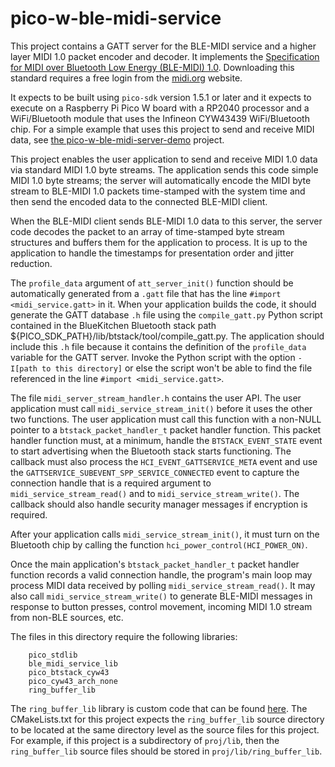 # pico-w-ble-midi-service

This project contains a GATT server for the BLE-MIDI service
and a higher layer MIDI 1.0 packet encoder and decoder. It
implements the [Specification for MIDI over Bluetooth Low Energy
(BLE-MIDI) 1.0](https://midi.org/specifications/midi-transports-specifications/midi-over-bluetooth-low-energy-ble-midi).
Downloading this standard requires a free login from the
[midi.org](https://midi.org/) website.

It expects to be built using `pico-sdk` version
1.5.1 or later and it expects to execute on a Raspberry Pi Pico W board
with a RP2040 processor and a WiFi/Bluetooth module
that uses the Infineon CYW43439 WiFi/Bluetooth chip. For a simple
example that uses this project to send and receive MIDI data,
see [the pico-w-ble-midi-server-demo](https://github.com/rppicomidi/pico-w-ble-midi-server-demo)
project.

This project enables the user application to send and receive MIDI 1.0 data
via standard MIDI 1.0 byte streams. The application sends this code
simple MIDI 1.0 byte streams; the server will automatically encode the
MIDI byte stream to BLE-MIDI 1.0 packets time-stamped with the system time
and then send the encoded data to the connected BLE-MIDI client.

When the BLE-MIDI client sends BLE-MIDI 1.0 data to this server, the
server code decodes the packet to an array of time-stamped byte stream
structures and buffers them for the application to process.
It is up to the application to handle the timestamps
for presentation order and jitter reduction.

The `profile_data` argument of `att_server_init()` function should
be automatically generated from a `.gatt` file that has the
line `#import <midi_service.gatt>` in it. When your application
builds the code, it should generate the GATT database `.h` file
using the `compile_gatt.py` Python script contained in the
BlueKitchen Bluetooth stack path ${PICO_SDK_PATH}/lib/btstack/tool/compile_gatt.py.
The application should include this `.h` file because it contains
the definition of the `profile_data` variable for the GATT server.
Invoke the Python script with the option `-I[path to this directory]`
or else the script won't be able to find the file referenced
in the line `#import <midi_service.gatt>`.

The file `midi_server_stream_handler.h` contains the user API. The user
application must call `midi_service_stream_init()` before it uses the
other two functions. The user application must call this function
with a non-NULL pointer to a `btstack_packet_handler_t` packet
handler function. This packet handler function must, at a minimum,
handle the `BTSTACK_EVENT_STATE` event to start advertising when
the Bluetooth stack starts functioning. The callback must also
process the `HCI_EVENT_GATTSERVICE_META` event and use the
`GATTSERVICE_SUBEVENT_SPP_SERVICE_CONNECTED` event to capture
the connection handle that is a required argument to
`midi_service_stream_read()` and to `midi_service_stream_write()`.
The callback should also handle security manager messages if
encryption is required.

After your application calls `midi_service_stream_init()`, it
must turn on the Bluetooth chip by calling the function
`hci_power_control(HCI_POWER_ON)`.

Once the main application's `btstack_packet_handler_t` packet
handler function records a valid connection handle, the program's
main loop may process MIDI data received by polling
`midi_service_stream_read()`. It may also call `midi_service_stream_write()`
to generate BLE-MIDI messages in response to button presses,
control movement, incoming MIDI 1.0 stream from non-BLE sources, etc.

The files in this directory require the following libraries:
```
    pico_stdlib
    ble_midi_service_lib
    pico_btstack_cyw43
    pico_cyw43_arch_none
    ring_buffer_lib
```

The `ring_buffer_lib` library is custom code that can be found
[here](https://github.com/rppicomidi/ring_buffer_lib). The CMakeLists.txt
for this project expects the `ring_buffer_lib` source directory to be
located at the same directory level as the source files for this project.
For example, if this project is a subdirectory of `proj/lib`, then
the `ring_buffer_lib` source files should be stored in `proj/lib/ring_buffer_lib`.
